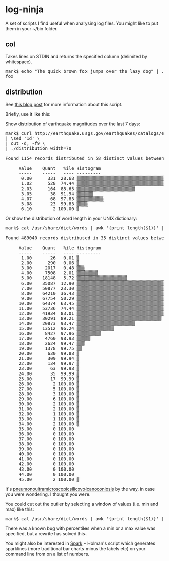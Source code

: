 log-ninja
=========

A set of scripts I find useful when analysing log files. You might like to put them in your ~/bin folder.

col
---

Takes lines on STDIN and returns the specified column (delimited by whitespace).

<pre>
mark$ echo "The quick brown fox jumps over the lazy dog" | ./col 4
fox
</pre>

distribution
------------

See <a href="http://bit.ly/pivot-stdout">this blog post</a> for more information about this script.

Briefly, use it like this:

Show distribution of earthquake magnitudes over the last 7 days:
<pre>
mark$ curl http://earthquake.usgs.gov/earthquakes/catalogs/eqs7day-M0.txt --silent \
| \sed '1d' \
| cut -d, -f9 \
| ./distribution width=70

Found 1154 records distributed in 58 distinct values between 0 and 6.1

     Value    Quant   %ile Histogram
     -----    -----   ---- ---------
      0.00      331  28.68 ▒▒▒▒▒▒▒▒▒▒▒▒▒▒▒▒▒▒▒▒▒▒▒▒▒▒▒▒▒▒▒▒▒▒▒▒▒▒▒▒▒▒▒▒
      1.02      528  74.44 ▒▒▒▒▒▒▒▒▒▒▒▒▒▒▒▒▒▒▒▒▒▒▒▒▒▒▒▒▒▒▒▒▒▒▒▒▒▒▒▒▒▒▒▒▒▒▒▒▒▒▒▒▒▒▒▒▒▒▒▒▒▒▒▒▒▒▒▒▒▒
      2.03      164  88.65 ▒▒▒▒▒▒▒▒▒▒▒▒▒▒▒▒▒▒▒▒▒▒
      3.05       38  91.94 ▒▒▒▒▒▒
      4.07       68  97.83 ▒▒▒▒▒▒▒▒▒▒
      5.08       23  99.83 ▒▒▒▒
      6.10        2 100.00 ▒
</pre>

Or show the distribution of word length in your UNIX dictionary:

<pre>
mark$ cat /usr/share/dict/words | awk '{print length($1)}' | ./distribution width=70

Found 489040 records distributed in 35 distinct values between 1 and 45

     Value    Quant   %ile Histogram
     -----    -----   ---- ---------
      1.00       26   0.01 ▒
      2.00      290   0.06 ▒
      3.00     2017   0.48 ▒▒▒
      4.00     7508   2.01 ▒▒▒▒▒▒▒▒
      5.00    18148   5.72 ▒▒▒▒▒▒▒▒▒▒▒▒▒▒▒▒▒▒▒
      6.00    35087  12.90 ▒▒▒▒▒▒▒▒▒▒▒▒▒▒▒▒▒▒▒▒▒▒▒▒▒▒▒▒▒▒▒▒▒▒▒▒▒
      7.00    50877  23.30 ▒▒▒▒▒▒▒▒▒▒▒▒▒▒▒▒▒▒▒▒▒▒▒▒▒▒▒▒▒▒▒▒▒▒▒▒▒▒▒▒▒▒▒▒▒▒▒▒▒▒▒▒▒
      8.00    64210  36.43 ▒▒▒▒▒▒▒▒▒▒▒▒▒▒▒▒▒▒▒▒▒▒▒▒▒▒▒▒▒▒▒▒▒▒▒▒▒▒▒▒▒▒▒▒▒▒▒▒▒▒▒▒▒▒▒▒▒▒▒▒▒▒▒▒▒▒▒
      9.00    67754  50.29 ▒▒▒▒▒▒▒▒▒▒▒▒▒▒▒▒▒▒▒▒▒▒▒▒▒▒▒▒▒▒▒▒▒▒▒▒▒▒▒▒▒▒▒▒▒▒▒▒▒▒▒▒▒▒▒▒▒▒▒▒▒▒▒▒▒▒▒▒▒▒
     10.00    64374  63.45 ▒▒▒▒▒▒▒▒▒▒▒▒▒▒▒▒▒▒▒▒▒▒▒▒▒▒▒▒▒▒▒▒▒▒▒▒▒▒▒▒▒▒▒▒▒▒▒▒▒▒▒▒▒▒▒▒▒▒▒▒▒▒▒▒▒▒▒
     11.00    53736  74.44 ▒▒▒▒▒▒▒▒▒▒▒▒▒▒▒▒▒▒▒▒▒▒▒▒▒▒▒▒▒▒▒▒▒▒▒▒▒▒▒▒▒▒▒▒▒▒▒▒▒▒▒▒▒▒▒▒
     12.00    41934  83.01 ▒▒▒▒▒▒▒▒▒▒▒▒▒▒▒▒▒▒▒▒▒▒▒▒▒▒▒▒▒▒▒▒▒▒▒▒▒▒▒▒▒▒▒▒
     13.00    30291  89.21 ▒▒▒▒▒▒▒▒▒▒▒▒▒▒▒▒▒▒▒▒▒▒▒▒▒▒▒▒▒▒▒▒
     14.00    20873  93.47 ▒▒▒▒▒▒▒▒▒▒▒▒▒▒▒▒▒▒▒▒▒▒
     15.00    13512  96.24 ▒▒▒▒▒▒▒▒▒▒▒▒▒▒
     16.00     8427  97.96 ▒▒▒▒▒▒▒▒▒
     17.00     4760  98.93 ▒▒▒▒▒
     18.00     2624  99.47 ▒▒▒
     19.00     1378  99.75 ▒▒
     20.00      630  99.88 ▒
     21.00      309  99.94 ▒
     22.00      134  99.97 ▒
     23.00       63  99.98 ▒
     24.00       35  99.99 ▒
     25.00       17  99.99 ▒
     26.00        2 100.00 ▒
     27.00        5 100.00 ▒
     28.00        3 100.00 ▒
     29.00        6 100.00 ▒
     30.00        2 100.00 ▒
     31.00        2 100.00 ▒
     32.00        1 100.00 ▒
     33.00        1 100.00 ▒
     34.00        2 100.00 ▒
     35.00        0 100.00
     36.00        0 100.00
     37.00        0 100.00
     38.00        0 100.00
     39.00        0 100.00
     40.00        0 100.00
     41.00        0 100.00
     42.00        0 100.00
     43.00        0 100.00
     44.00        0 100.00
     45.00        2 100.00 ▒
</pre>

It's <a href="http://en.wikipedia.org/wiki/Pneumonoultramicroscopicsilicovolcanoconiosis">pneumonoultramicroscopicsilicovolcanoconiosis</a> by the way, in case you were wondering. I thought you were.

You could cut out the outlier by selecting a window of values (i.e. min and max) like this:

<pre>
mark$ cat /usr/share/dict/words | awk '{print length($1)}' | ./distribution width=80 max=31 min=3
</pre>

There was a known bug with percentiles when a min or a max value was specified, but a rewrite has solved this.

You might also be interested in <a href="https://github.com/holman/spark">Spark</a> - Holman's script which generates sparklines (more traditional bar charts minus the labels etc) on your command line from on a list of numbers.